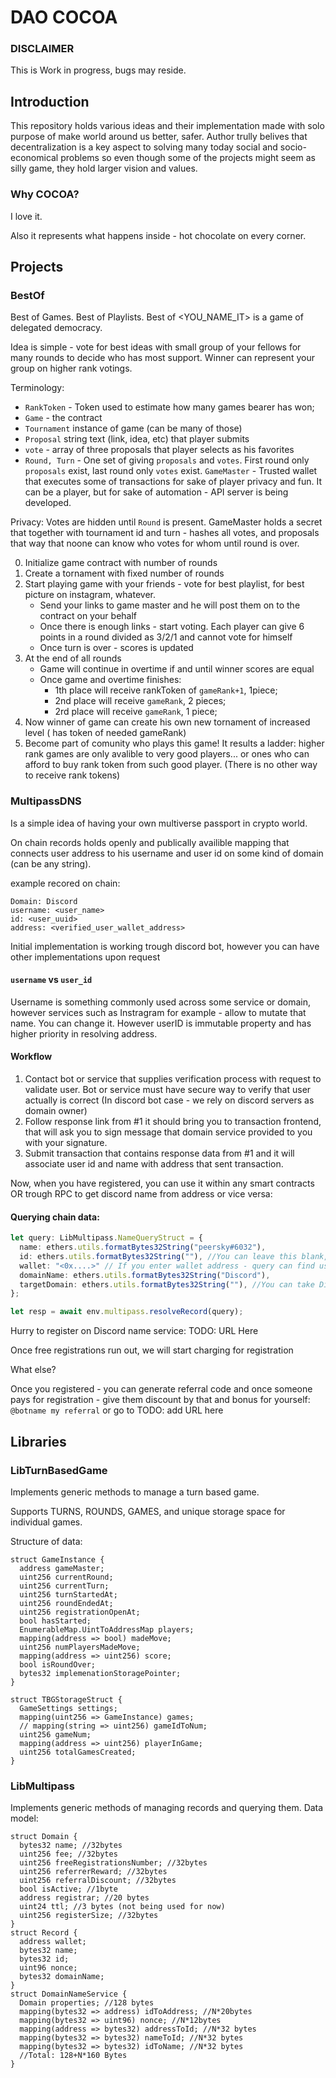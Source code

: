 # DAO COCOA

### DISCLAIMER

This is Work in progress, bugs may reside.

## Introduction

This repository holds various ideas and their implementation made with solo purpose of make world around us better, safer. Author trully belives that decentralization is a key aspect to solving many today social and socio-economical problems so even though some of the projects might seem as silly game, they hold larger vision and values.

### Why COCOA?

I love it.

Also it represents what happens inside - hot chocolate on every corner.


## Projects
### BestOf

Best of Games. Best of Playlists. Best of <YOU_NAME_IT> is a game of delegated democracy.

Idea is simple - vote for best ideas with small group of your fellows for many rounds to decide who has most support. Winner can represent your group on higher rank votings.

Terminology:
- `RankToken` - Token used to estimate how many games bearer has won;
- `Game` - the contract
- `Tournament` instance of game (can be many of those)
- `Proposal` string text (link, idea, etc) that player submits
- `vote` - array of three proposals that player selects as his favorites
- `Round, Turn` - One set of giving `proposals` and `votes`. First round only `proposals` exist, last round only `votes` exist.
`GameMaster` - Trusted wallet that executes some of transactions for sake of player privacy and fun. It can be a player, but for sake of automation - API server is being developed.

Privacy: Votes are hidden until `Round` is present. GameMaster holds a secret that together with tournament id and turn - hashes all votes, and proposals that way that noone can know who votes for whom until round is over.

0. Initialize game contract with number of rounds
1. Create a tornament with fixed number of rounds
2. Start playing game with your friends - vote for best playlist, for best picture on instagram, whatever.
   - Send your links to game master and he will post them on to the contract on your behalf
   - Once there is enough links - start voting. Each player can give 6 points in a round divided as 3/2/1 and cannot vote for himself
   - Once turn is over - scores is updated
3. At the end of all rounds
   -  Game will continue in overtime if and until winner scores are equal
   -  Once game and overtime finishes:
        -   1th place will receive rankToken of `gameRank+1`, 1piece;
        -   2nd place will receive `gameRank`, 2 pieces;
        -   2rd place will receive `gameRank`, 1 piece;
4. Now winner of game can create his own new tornament of increased level ( has token of needed gameRank)
5. Become part of comunity who plays this game! It results a ladder: higher rank games are only avalible to very good players... or ones who can afford to buy rank token from such good player. (There is no other way to receive rank tokens)

### MultipassDNS

Is a simple idea of having your own multiverse passport in crypto world.

On chain records holds openly and publically availible mapping that connects user address to his username and user id on some kind of domain (can be any string).

example recored on chain:

```
Domain: Discord
username: <user_name>
id: <user_uuid>
address: <verified_user_wallet_address>
```

Initial implementation is working trough discord bot, however you can have other implementations upon request

#### `username` vs `user_id`

Username is something commonly used across some service or domain, however services such as Instragram for example - allow to mutate that name. You can change it. However userID is immutable property and has higher priority in resolving address.

#### Workflow

1. Contact bot or service that supplies verification process with request to validate user. Bot or service must have secure way to verify that user actually is correct (In discord bot case - we rely on discord servers as domain owner)
2. Follow response link from #1 it should bring you to transaction frontend, that will ask you to sign message that domain service provided to you with your signature.
3. Submit transaction that contains response data from #1 and it will associate user id and name with address that sent transaction.

Now, when you have registered, you can use it within any smart contracts OR trough RPC to get discord name from address or vice versa:

#### Querying chain data:

```ts
let query: LibMultipass.NameQueryStruct = {
  name: ethers.utils.formatBytes32String("peersky#6032"),
  id: ethers.utils.formatBytes32String(""), //You can leave this blank, however unique ID is most reliable way - this is immutable id which discord usually does not display to you, but bots do see it though!
  wallet: "<0x....>" // If you enter wallet address - query can find user name and id by it
  domainName: ethers.utils.formatBytes32String("Discord"),
  targetDomain: ethers.utils.formatBytes32String(""), //You can take Discord user id and find his id in other domain by that
};

let resp = await env.multipass.resolveRecord(query);
```

Hurry to register on Discord name service: TODO: URL Here

Once free registrations run out, we will start charging for registration

What else?

Once you registered - you can generate referral code and once someone pays for registration - give them discount by that and bonus for yourself:
`@botname my referral` or go to TODO: add URL here

## Libraries

### LibTurnBasedGame

Implements generic methods to manage a turn based game.

Supports TURNS, ROUNDS, GAMES, and unique storage space for individual games.

Structure of data:

```solidity
struct GameInstance {
  address gameMaster;
  uint256 currentRound;
  uint256 currentTurn;
  uint256 turnStartedAt;
  uint256 roundEndedAt;
  uint256 registrationOpenAt;
  bool hasStarted;
  EnumerableMap.UintToAddressMap players;
  mapping(address => bool) madeMove;
  uint256 numPlayersMadeMove;
  mapping(address => uint256) score;
  bool isRoundOver;
  bytes32 implemenationStoragePointer;
}

struct TBGStorageStruct {
  GameSettings settings;
  mapping(uint256 => GameInstance) games;
  // mapping(string => uint256) gameIdToNum;
  uint256 gameNum;
  mapping(address => uint256) playerInGame;
  uint256 totalGamesCreated;
}

```

### LibMultipass

Implements generic methods of managing records and querying them. Data model:

```solidity
struct Domain {
  bytes32 name; //32bytes
  uint256 fee; //32bytes
  uint256 freeRegistrationsNumber; //32bytes
  uint256 referrerReward; //32bytes
  uint256 referralDiscount; //32bytes
  bool isActive; //1byte
  address registrar; //20 bytes
  uint24 ttl; //3 bytes (not being used for now)
  uint256 registerSize; //32bytes
}
struct Record {
  address wallet;
  bytes32 name;
  bytes32 id;
  uint96 nonce;
  bytes32 domainName;
}
struct DomainNameService {
  Domain properties; //128 bytes
  mapping(bytes32 => address) idToAddress; //N*20bytes
  mapping(bytes32 => uint96) nonce; //N*12bytes
  mapping(address => bytes32) addressToId; //N*32 bytes
  mapping(bytes32 => bytes32) nameToId; //N*32 bytes
  mapping(bytes32 => bytes32) idToName; //N*32 bytes
  //Total: 128+N*160 Bytes
}

```
